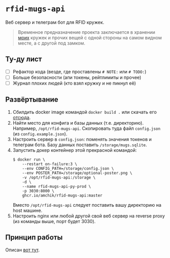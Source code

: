 # `rfid-mugs-api`

Веб сервер и телеграм бот для RFID кружек.

> Временное предназначение проекта заключается в хранении [моих](https://github.com/Amchik)
> кружек и прочих вещей с одной стороны на самом видном месте, а с другой под замком.

## Ту-ду лист

- [ ] Рефактор кода (везде, где проставлены `# NOTE:` или `# TODO:`)
- [ ] Больше безопасности (апи токены, рейтлимиты и прочее)
- [ ] Журнал плохих людей (кто взял кружку и не пикнул её)

## Развёртывание

1. Сбилдить docker image командой `docker build .` или скачать его [отсюда](https://github.com/Amchik/rfid-mugs-api/pkgs/container/rfid-mugs-api).
2. Найти место для конфига и базы данных (т.е. директорию). Например, `/opt/rfid-mugs-api`. Скопировать туда файл
    `config.json` (из `config.example.json`).
3. Настроить сервер в `config.json`: поменять значения токенов и телеграм бота. Базу данных поставить `/storage/mugs.sqlite`.
4. Запустить докер контейнер этой прекрасной командой:
    ```console
    $ docker run \
        --restart on-failure:3 \
        --env CONFIG_PATH=/storage/config.json \
        --env POSTER_PATH=/storage/optional-poster.png \
        -v /opt/rfid-mugs-api:/storage \
        -d \
        --name rfid-mugs-api-py-prod \
        -p 3030:8000 \
        ghcr.io/amchik/rfid-mugs-api:master
    ```
    Вместо `/opt/rfid-mugs-api` следует поставить вашу директорию на host машине.
5. Настроить nginx или любой другой свой веб сервер на reverse proxy (из команды выше, порт будет 3030).

## Принцип работы

Описан [вот тут](https://www.overleaf.com/read/rhbvhmzpfsmd#b9d6cd).
